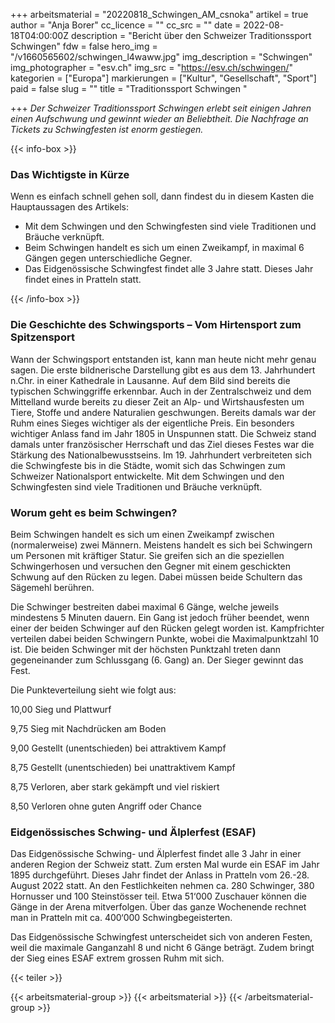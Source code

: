 +++
arbeitsmaterial = "20220818_Schwingen_AM_csnoka"
artikel = true
author = "Anja Borer"
cc_licence = ""
cc_src = ""
date = 2022-08-18T04:00:00Z
description = "Bericht über den Schweizer Traditionssport Schwingen"
fdw = false
hero_img = "/v1660565602/schwingen_l4waww.jpg"
img_description = "Schwingen"
img_photographer = "esv.ch"
img_src = "https://esv.ch/schwingen/"
kategorien = ["Europa"]
markierungen = ["Kultur", "Gesellschaft", "Sport"]
paid = false
slug = ""
title = "Traditionssport Schwingen "

+++
_Der Schweizer Traditionssport Schwingen erlebt seit einigen Jahren einen Aufschwung und gewinnt wieder an Beliebtheit. Die Nachfrage an Tickets zu Schwingfesten ist enorm gestiegen._

{{< info-box >}} <h3>Das Wichtigste in Kürze</h3>

<p>Wenn es einfach schnell gehen soll, dann findest du in diesem Kasten die Hauptaussagen des Artikels:</p>

<ul>

<li>Mit dem Schwingen und den Schwingfesten sind viele Traditionen und Bräuche verknüpft.</li>

<li>Beim Schwingen handelt es sich um einen Zweikampf, in maximal 6 Gängen gegen unterschiedliche Gegner.</li>

<li>Das Eidgenössische Schwingfest findet alle 3 Jahre statt. Dieses Jahr findet eines in Pratteln statt.</li>

</ul> {{< /info-box >}}

### Die Geschichte des Schwingsports – Vom Hirtensport zum Spitzensport

Wann der Schwingsport entstanden ist, kann man heute nicht mehr genau sagen. Die erste bildnerische Darstellung gibt es aus dem 13. Jahrhundert n.Chr. in einer Kathedrale in Lausanne. Auf dem Bild sind bereits die typischen Schwinggriffe erkennbar. Auch in der Zentralschweiz und dem Mittelland wurde bereits zu dieser Zeit an Alp- und Wirtshausfesten um Tiere, Stoffe und andere Naturalien geschwungen. Bereits damals war der Ruhm eines Sieges wichtiger als der eigentliche Preis. Ein besonders wichtiger Anlass fand im Jahr 1805 in Unspunnen statt. Die Schweiz stand damals unter französischer Herrschaft und das Ziel dieses Festes war die Stärkung des Nationalbewusstseins. Im 19. Jahrhundert verbreiteten sich die Schwingfeste bis in die Städte, womit sich das Schwingen zum Schweizer Nationalsport entwickelte. Mit dem Schwingen und den Schwingfesten sind viele Traditionen und Bräuche verknüpft.

### Worum geht es beim Schwingen?

Beim Schwingen handelt es sich um einen Zweikampf zwischen (normalerweise) zwei Männern. Meistens handelt es sich bei Schwingern um Personen mit kräftiger Statur. Sie greifen sich an die speziellen Schwingerhosen und versuchen den Gegner mit einem geschickten Schwung auf den Rücken zu legen. Dabei müssen beide Schultern das Sägemehl berühren.

Die Schwinger bestreiten dabei maximal 6 Gänge, welche jeweils mindestens 5 Minuten dauern. Ein Gang ist jedoch früher beendet, wenn einer der beiden Schwinger auf den Rücken gelegt worden ist. Kampfrichter verteilen dabei beiden Schwingern Punkte, wobei die Maximalpunktzahl 10 ist. Die beiden Schwinger mit der höchsten Punktzahl treten dann gegeneinander zum Schlussgang (6. Gang) an. Der Sieger gewinnt das Fest.

Die Punkteverteilung sieht wie folgt aus:

10,00 Sieg und Plattwurf

9,75 Sieg mit Nachdrücken am Boden

9,00 Gestellt (unentschieden) bei attraktivem Kampf

8,75 Gestellt (unentschieden) bei unattraktivem Kampf

8,75 Verloren, aber stark gekämpft und viel riskiert

8,50 Verloren ohne guten Angriff oder Chance

### Eidgenössisches Schwing- und Älplerfest (ESAF)

Das Eidgenössische Schwing- und Älplerfest findet alle 3 Jahr in einer anderen Region der Schweiz statt. Zum ersten Mal wurde ein ESAF im Jahr 1895 durchgeführt. Dieses Jahr findet der Anlass in Pratteln vom 26.-28. August 2022 statt. An den Festlichkeiten nehmen ca. 280 Schwinger, 380 Hornusser und 100 Steinstösser teil. Etwa 51‘000 Zuschauer können die Gänge in der Arena mitverfolgen. Über das ganze Wochenende rechnet man in Pratteln mit ca. 400‘000 Schwingbegeisterten.

Das Eidgenössische Schwingfest unterscheidet sich von anderen Festen, weil die maximale Ganganzahl 8 und nicht 6 Gänge beträgt. Zudem bringt der Sieg eines ESAF extrem grossen Ruhm mit sich.

{{< teiler >}}

{{< arbeitsmaterial-group >}} {{< arbeitsmaterial >}} {{< /arbeitsmaterial-group >}}